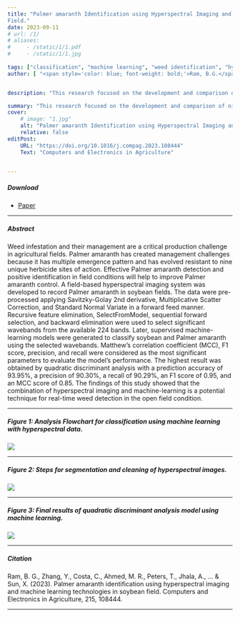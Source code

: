 ```yaml
---
title: "Palmer amaranth Identification using Hyperspectral Imaging and Machine Learning Technologies in Soybean
Field." 
date: 2023-09-11
# url: /1/
# aliases: 
#     - /static/1/1.pdf
#     - /static/1/1.jpg
   
tags: ["classification", "machine learning", "weed identification", "hyperspectral"]
author: [ "<span style='color: blue; font-weight: bold;'>Ram, B.G.</span>","Zhang, Y.", "Costa, C.", "Ahmed, M. R.", "Peters, T.", "Jhala, A.", "Howatt, K.", "Sun, X." ]


description: "This research focused on the development and comparison of nine supervised machine-learning models for data analysis. A hyperspectral data collection platform was created specifically for field data collection, enhancing the accuracy and efficiency of the process. The study also examined the effectiveness of Matthews Correlation Coefficient (MCC) and F1 scores in handling imbalanced datasets. After rigorous training and comparison, a Quadratic Discriminant Classifier was chosen due to its impressive F1 score of 0.95 and MCC of 0.85, demonstrating its superior performance in classifying and predicting data." 

summary: "This research focused on the development and comparison of nine supervised machine-learning models for data analysis. A hyperspectral data collection platform was created specifically for field data collection, enhancing the accuracy and efficiency of the process. The study also examined the effectiveness of Matthews Correlation Coefficient (MCC) and F1 scores in handling imbalanced datasets. After rigorous training and comparison, a Quadratic Discriminant Classifier was chosen due to its impressive F1 score of 0.95 and MCC of 0.85, demonstrating its superior performance in classifying and predicting data." 
cover:
    # image: "1.jpg"
    alt: "Palmer amaranth Identification using Hyperspectral Imaging and Machine Learning Technologies in Soybean Field."
    relative: false
editPost:
    URL: "https://doi.org/10.1016/j.compag.2023.108444"
    Text: "Computers and Electronics in Agriculture"


---
```


##### Download

+ [Paper](p5.pdf)



---

##### Abstract

Weed infestation and their management are a critical production challenge in agricultural fields. Palmer amaranth has created management challenges because it has multiple emergence pattern and has evolved resistant to nine unique herbicide sites of action. Effective Palmer amaranth detection and positive identification in field conditions will help to improve Palmer amaranth control. A field-based hyperspectral imaging system was developed to record Palmer amaranth in soybean fields. The data were pre-processed applying Savitzky-Golay 2nd derivative, Multiplicative Scatter Correction, and Standard Normal Variate in a forward feed manner. Recursive feature elimination, SelectFromModel, sequential forward selection, and backward elimination were used to select significant wavebands from the available 224 bands. Later, supervised machine-learning models were generated to classify soybean and Palmer amaranth using the selected wavebands. Matthew’s correlation coefficient (MCC), F1 score, precision, and recall were considered as the most significant parameters to evaluate the model’s performance. The highest result was obtained by quadratic discriminant analysis with a prediction accuracy of 93.95%, a precision of 90.30%, a recall of 90.29%, an F1 score of 0.95, and an MCC score of 0.85. The findings of this study showed that the combination of hyperspectral imaging and machine-learning is a potential technique for real-time weed detection in the open field condition. 



---

##### Figure 1: Analysis Flowchart for classification using machine learning with hyperspectral data. 

![](p5_flowchart.png)

---


##### Figure 2: Steps for segmentation and cleaning of hyperspectral images. 

![](p5_segmentation.png)

---


##### Figure 3: Final results of quadratic discriminant analysis model using machine learning.

![](p5_confusionMatrix.png)

---



##### Citation

Ram, B. G., Zhang, Y., Costa, C., Ahmed, M. R., Peters, T., Jhala, A., ... & Sun, X. (2023). Palmer amaranth identification using hyperspectral imaging and machine learning technologies in soybean field. Computers and Electronics in Agriculture, 215, 108444.

---

<!-- ##### Related material

+ [Presentation slides](pp1.pdf) -->


